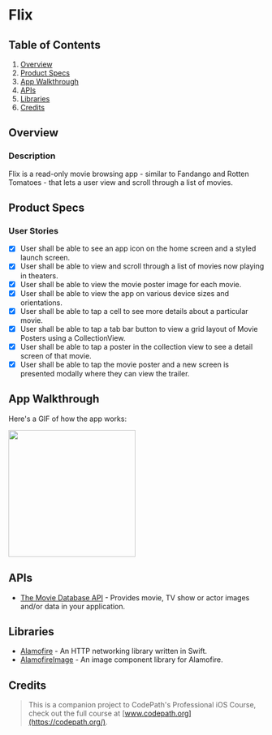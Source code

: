 # Flix

## Table of Contents
1. [Overview](#Overview)
2. [Product Specs](#Product-Specs)
3. [App Walkthrough](#App-Walkthrough)
4. [APIs](#APIs)
5. [Libraries](#Libraries)
6. [Credits](#Credits)

## Overview
### Description

Flix is a read-only movie browsing app - similar to Fandango and Rotten Tomatoes - that lets a user view and scroll through a list of movies.

## Product Specs
### User Stories

- [x] User shall be able to see an app icon on the home screen and a styled launch screen.
- [x] User shall be able to view and scroll through a list of movies now playing in theaters.
- [x] User shall be able to view the movie poster image for each movie.
- [x] User shall be able to view the app on various device sizes and orientations.
- [x] User shall be able to tap a cell to see more details about a particular movie.
- [x] User shall be able to tap a tab bar button to view a grid layout of Movie Posters using a CollectionView.
- [x] User shall be able to tap a poster in the collection view to see a detail screen of that movie.
- [x] User shall be able to tap the movie poster and a new screen is presented modally where they can view the trailer.

## App Walkthrough

Here's a GIF of how the app works:

<img src="https://github.com/py415/app-resources/blob/master/ios/ios-flix.gif" width=250>

## APIs

- [The Movie Database API](https://developers.themoviedb.org/4/getting-started/authorization) - Provides movie, TV show or actor images and/or data in your application.

## Libraries

- [Alamofire](https://github.com/Alamofire/Alamofire) - An HTTP networking library written in Swift.
- [AlamofireImage](https://github.com/Alamofire/AlamofireImage) - An image component library for Alamofire.

## Credits

>This is a companion project to CodePath's Professional iOS Course, check out the full course at [www.codepath.org](https://codepath.org/).
